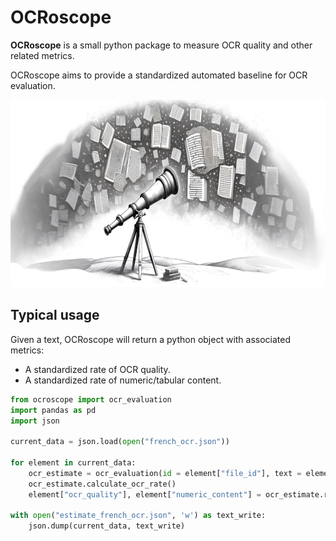 # OCRoscope
**OCRoscope** is a small python package to measure OCR quality and other related metrics.

OCRoscope aims to provide a standardized automated baseline for OCR evaluation.

<p align="center">
<img src="https://raw.githubusercontent.com/Pleias/ocroscope/main/ocroscope_logo.jpg" alt="ocroscope logo" height="300px"/>
</p>

## Typical usage

Given a text, OCRoscope will return a python object with associated metrics:
* A standardized rate of OCR quality.
* A standardized rate of numeric/tabular content.

```python
from ocroscope import ocr_evaluation
import pandas as pd
import json

current_data = json.load(open("french_ocr.json"))

for element in current_data:
    ocr_estimate = ocr_evaluation(id = element["file_id"], text = element["sampled_text"])
    ocr_estimate.calculate_ocr_rate()
    element["ocr_quality"], element["numeric_content"] = ocr_estimate.ratio_segment, ocr_estimate.ratio_numeric

with open("estimate_french_ocr.json", 'w') as text_write:
    json.dump(current_data, text_write)
```
